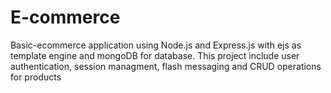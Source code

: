 # E-commerce
Basic-ecommerce application using Node.js and Express.js with ejs as template engine and mongoDB for database. This project include user authentication, session managment, flash messaging and CRUD operations for products
